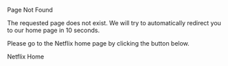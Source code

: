 Page Not Found

The requested page does not exist. We will try to automatically redirect you to our home page in 10 seconds.

Please go to the Netflix home page by clicking the button below.

Netflix Home